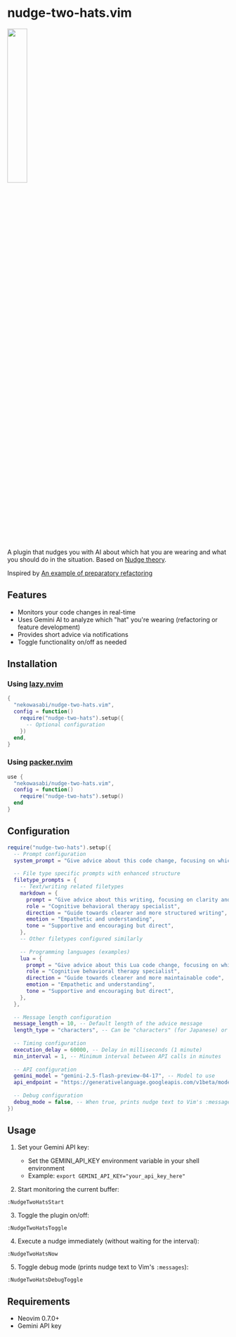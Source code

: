 # nudge-two-hats.vim
<img src="https://github.com/user-attachments/assets/8f22c6fb-18cf-4c71-ae80-489829ebd9c6" width="30%">

A plugin that nudges you with AI about which hat you are wearing and what you should do in the situation. Based on [Nudge theory](https://en.wikipedia.org/wiki/Nudge_theory).

Inspired by [An example of preparatory refactoring](https://martinfowler.com/articles/preparatory-refactoring-example.html)

## Features

- Monitors your code changes in real-time
- Uses Gemini AI to analyze which "hat" you're wearing (refactoring or feature development)
- Provides short advice via notifications
- Toggle functionality on/off as needed

## Installation

### Using [lazy.nvim](https://github.com/folke/lazy.nvim)

```lua
{
  "nekowasabi/nudge-two-hats.vim",
  config = function()
    require("nudge-two-hats").setup({
      -- Optional configuration
    })
  end,
}
```

### Using [packer.nvim](https://github.com/wbthomason/packer.nvim)

```lua
use {
  "nekowasabi/nudge-two-hats.vim",
  config = function()
    require("nudge-two-hats").setup()
  end
}
```

## Configuration

```lua
require("nudge-two-hats").setup({
  -- Prompt configuration
  system_prompt = "Give advice about this code change, focusing on which hat (refactoring or feature) the programmer is wearing.",
  
  -- File type specific prompts with enhanced structure
  filetype_prompts = {
    -- Text/writing related filetypes
    markdown = {
      prompt = "Give advice about this writing, focusing on clarity and structure.",
      role = "Cognitive behavioral therapy specialist",
      direction = "Guide towards clearer and more structured writing",
      emotion = "Empathetic and understanding",
      tone = "Supportive and encouraging but direct",
    },
    -- Other filetypes configured similarly
    
    -- Programming languages (examples)
    lua = {
      prompt = "Give advice about this Lua code change, focusing on which hat (refactoring or feature) the programmer is wearing.",
      role = "Cognitive behavioral therapy specialist",
      direction = "Guide towards clearer and more maintainable code",
      emotion = "Empathetic and understanding",
      tone = "Supportive and encouraging but direct",
    },
  },
  
  -- Message length configuration
  message_length = 10, -- Default length of the advice message
  length_type = "characters", -- Can be "characters" (for Japanese) or "words" (for English)
  
  -- Timing configuration
  execution_delay = 60000, -- Delay in milliseconds (1 minute)
  min_interval = 1, -- Minimum interval between API calls in minutes
  
  -- API configuration
  gemini_model = "gemini-2.5-flash-preview-04-17", -- Model to use
  api_endpoint = "https://generativelanguage.googleapis.com/v1beta/models/gemini-2.5-flash-preview-04-17:generateContent",
  
  -- Debug configuration
  debug_mode = false, -- When true, prints nudge text to Vim's :messages output
})
```

## Usage

1. Set your Gemini API key:
   - Set the GEMINI_API_KEY environment variable in your shell environment
   - Example: `export GEMINI_API_KEY="your_api_key_here"`

2. Start monitoring the current buffer:
```
:NudgeTwoHatsStart
```

3. Toggle the plugin on/off:
```
:NudgeTwoHatsToggle
```

4. Execute a nudge immediately (without waiting for the interval):
```
:NudgeTwoHatsNow
```

5. Toggle debug mode (prints nudge text to Vim's `:messages`):
```
:NudgeTwoHatsDebugToggle
```

## Requirements

- Neovim 0.7.0+
- Gemini API key
